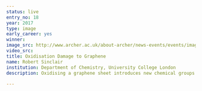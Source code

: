 ```yaml
---
status: live
entry_no: 18
year: 2017
type: image 
early_career: yes 
winner: 
image_src: http://www.archer.ac.uk/about-archer/news-events/events/image-comp/gallery-2017/18_Entry_800.jpg
video_src: 
title: Oxidisation Damage to Graphene
name: Robert Sinclair
institution: Department of Chemistry, University College London
description: Oxidising a graphene sheet introduces new chemical groups to a previously pristine carbon honeycomb structure. Oxidised 'islands' appear in the oxidisation process (shown in green), that buckle the flake and make it more flexible. Depending on the degree of oxidisation, undamaged graphene can remain (shown in blue) which allows some of graphene's superlative properties to persist, like its conductivity and high strength.<br />		ARCHER was used to develop a new force-field for simulating graphene structures on an atomic scale. This allowed an accurate description of the friction between graphene sheets, with the aim of better understanding the notoriously difficult process of exfoliating graphene in solution.  
  
---
```


